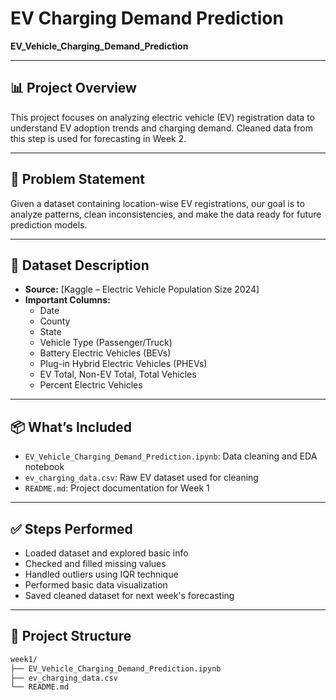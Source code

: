 # EV Charging Demand Prediction

**EV_Vehicle_Charging_Demand_Prediction**

---

## 📊 Project Overview

This project focuses on analyzing electric vehicle (EV) registration data to understand EV adoption trends and charging demand. Cleaned data from this step is used for forecasting in Week 2.

---

## 🚧 Problem Statement

Given a dataset containing location-wise EV registrations, our goal is to analyze patterns, clean inconsistencies, and make the data ready for future prediction models.

---

## 📁 Dataset Description

- **Source:** [Kaggle – Electric Vehicle Population Size 2024]
- **Important Columns:**
  - Date
  - County
  - State
  - Vehicle Type (Passenger/Truck)
  - Battery Electric Vehicles (BEVs)
  - Plug-in Hybrid Electric Vehicles (PHEVs)
  - EV Total, Non-EV Total, Total Vehicles
  - Percent Electric Vehicles

---

## 📦 What’s Included

- `EV_Vehicle_Charging_Demand_Prediction.ipynb`: Data cleaning and EDA notebook  
- `ev_charging_data.csv`: Raw EV dataset used for cleaning  
- `README.md`: Project documentation for Week 1

---

## ✅ Steps Performed

- Loaded dataset and explored basic info  
- Checked and filled missing values  
- Handled outliers using IQR technique  
- Performed basic data visualization  
- Saved cleaned dataset for next week's forecasting

---

## 📂 Project Structure

```bash
week1/
├── EV_Vehicle_Charging_Demand_Prediction.ipynb
├── ev_charging_data.csv
└── README.md




